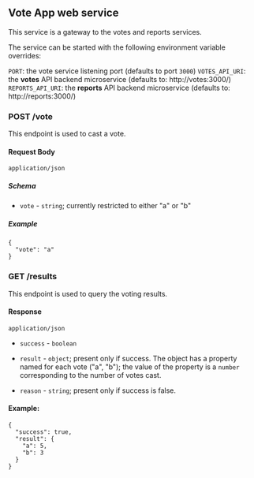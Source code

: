 ## Vote App web service

This service is a gateway to the votes and reports services.

The service can be started with the following environment variable overrides:

`PORT`: the vote service listening port (defaults to port `3000`)
`VOTES_API_URI`: the **votes** API backend microservice (defaults to: http://votes:3000/)
`REPORTS_API_URI`: the **reports** API backend microservice (defaults to: http://reports:3000/)

### POST /vote

This endpoint is used to cast a vote.

#### Request Body

`application/json`

##### Schema

* `vote` - `string`; currently restricted to either "a" or "b"

##### Example

```
{
  "vote": "a"
}
```

### GET /results

This endpoint is used to query the voting results.

#### Response

`application/json`

* `success` - `boolean`

* `result` - `object`; present only if success. The object has a property named for each vote ("a", "b"); the value of the property is a `number` corresponding to the number of votes cast.

* `reason` - `string`; present only if success is false.

#### Example:

```
{
  "success": true,
  "result": {
    "a": 5,
    "b": 3
  }
}
```
